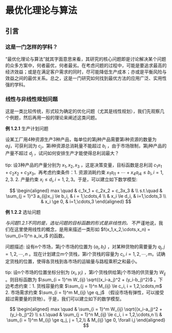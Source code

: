 # 最优化理论与算法

## 引言

### 这是一门怎样的学科？

“最优化理论与算法”就其字面意思来看，其研究的核心问题即是讨论解决某个问题的众多方案中，何者最优，何者最劣。在考虑问题的过程中，可能是要追求最高的经济效益；或是在满足客户需求的同时，尽可能降低生产成本；亦或是平衡风险与效益之间的最优关系。总之，这是一门研究如何找到最优方法的应用广泛、实用性强的学科。

### 线性与非线性规划问题

这是一类比较传统，形式较为确定的优化问题（尤其是线性规划），我们先观察几个例题，然后再用一般的理论来阐述这类问题。

**例 1.2.1** 生产计划问题

设某工厂用4种资源生产3种产品，每单位的第j种产品需要第i种资源的数量为 $a_ij$，可获利润为 $c_j$，第i种资源总消耗量不能超过 $b_i$ ，由于市场限制，第j种产品的产量不超过 $d_j$ ，试问如何安排生产才能使得总利润最大？

tip: 设3种产品的产量分别为 $x_1, x_2, x_3$ ，这是决策变量，目标函数是总利润 $c_1x_1 + c_2x_2 + c_3x_3$。再考虑约束条件：1. 资源消耗约束 $x_1a_{i1} +  \cdots + x_4a_{i4} \le b_i, i = 1,2,3$. 2. 产量约束 $x_i \le d_i, i = 1,2,3$。于是，可以建立如下数学模型:

$$
\begin{aligned}
max \quad & c_1x_1 + c_2x_2 + c_3x_3 & \\ 
s.t.\quad & \sum_{j = 1}^3 a_{ij}x_j \le b_i, & i = 1,\cdots,4 \\
      & x_i \le d_i, & i=1,\cdots,3 \\
      & x_i \ge 0, & i=1,\cdots,3 
\end{aligned}
$$

**例 1.2.2** 选址问题

*与问题1.2.1不同的是，选址问题的目标函数的形式是非线性的。* 不严谨地说，我们在这里使用线性的概念，是用来描述一类形如 $f(x_1,x_2,\cdots,x_n) = \sum_{i=1}^n a_ix_i$ 的函数。

问题描述: 设有n个市场，第j个市场的位置为 $(a_i, b_i)$ ，对某种货物的需要量为 $q_j, j = 1,2,\cdots,n$ 。现在计划建立m个货栈，第i个货栈的容量为 $c_i, i = 1,2,\cdots,m$。试确定货栈的位置，使得各货栈到各市场的运输量与路程乘积之和最小。

tip: 设n个市场的位置坐标分别为 $(x_i,y_i)$ ，第i个货栈供给第j个市场的供货量为 $W_{ij}$ 。则目标函数为 $\sum_{i = 1}^m W_{ij} \sqrt{(x_i-a_j)^2 + (y_i-b_j)^2}$ 。下边考虑约束：1. 货栈容量约束 $\sum_{j = 1}^n M_{ij} \le c_i, i = 1,2,\cdots,m$ 2. 市场需求约束 $\sum_{i = 1}^m M_{ij} \ge q_j$ （假设市场有弹性，可以接受超过需要量的货物）。于是，我们可以建立如下的数学模型。

$$
\begin{aligned}
  max \quad & \sum_{i = 1}^m W_{ij} \sqrt{(x_i-a_j)^2 + (y_i-b_j)^2} \\ 
  s.t.\quad & \sum_{j = 1}^n M_{ij} \le c_i, i = 1,2,\cdots,n \\
            & \sum_{i = 1}^m M_{ij} \ge q_j, j = 1,2,\\
            & M_{ij} \ge 0, \forall i,j
\end{aligned}
$$

